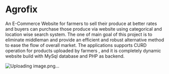 # Agrofix
An E-Commerce Website for farmers to sell their produce at better rates and buyers can purchase those produce via website using categorical and location wise search system. The one of main goal of this project is to eliminate middleman and provide an efficient and robust alternative method to ease the flow of overall market.
The applications supports CURD operation for products uploaded by farmers , and it is completely dynamic website build with MySql database and PHP as backend.

![Uploading image.png…]()
